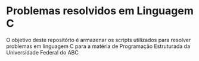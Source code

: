 # Problemas resolvidos em Linguagem C
O objetivo deste repositório é armazenar os scripts utilizados para resolver problemas em linguagem C para a matéria de Programação Estruturada da Universidade Federal do ABC
